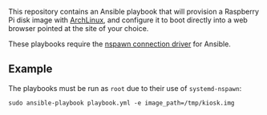 This repository contains an Ansible playbook that will provision a
Raspberry Pi disk image with [ArchLinux][alarm], and configure it to 
boot directly into a web browser pointed at the site of your choice.

These playbooks require the [nspawn connection driver][nspawn] for
Ansible.

[nspawn]: https://github.com/ansible/ansible/pull/14334
[alarm]: http://archlinuxarm.org/

## Example

The playbooks must be run as `root` due to their use of
`systemd-nspawn`:

    sudo ansible-playbook playbook.yml -e image_path=/tmp/kiosk.img
